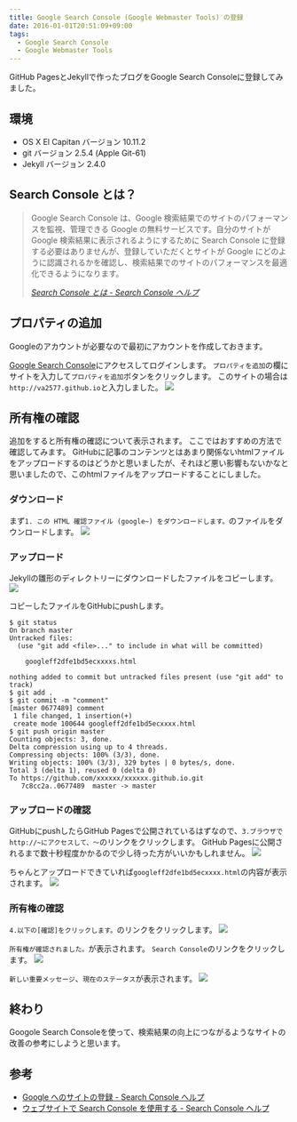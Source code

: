 ```yaml
---
title: Google Search Console (Google Webmaster Tools) の登録
date: 2016-01-01T20:51:09+09:00
tags:
  - Google Search Console
  - Google Webmaster Tools
---
```


GitHub PagesとJekyllで作ったブログをGoogle Search Consoleに登録してみました。

<!--more-->

## 環境

* OS X El Capitan バージョン 10.11.2
* git バージョン 2.5.4 (Apple Git-61)
* Jekyll バージョン 2.4.0

## Search Console とは？

> Google Search Console は、Google 検索結果でのサイトのパフォーマンスを監視、管理できる Google の無料サービスです。自分のサイトが Google 検索結果に表示されるようにするために Search Console に登録する必要はありませんが、登録していただくとサイトが Google にどのように認識されるかを確認し、検索結果でのサイトのパフォーマンスを最適化できるようになります。
>
> <cite>[Search Console とは - Search Console ヘルプ](https://support.google.com/webmasters/answer/4559176?hl=ja)</cite>

## プロパティの追加

Googleのアカウントが必要なので最初にアカウントを作成しておきます。

[Google Search Console](https://www.google.com/webmasters/tools/?hl=ja)にアクセスしてログインします。
`プロパティを追加`の欄にサイトを入力して`プロパティを追加`ボタンをクリックします。
このサイトの場合は`http://va2577.github.io`と入力しました。
![](/img/6-01.png)

## 所有権の確認

追加をすると所有権の確認について表示されます。
ここではおすすめの方法で確認してみます。
GitHubに記事のコンテンツとはあまり関係ないhtmlファイルをアップロードするのはどうかと思いましたが、それほど悪い影響もないかなと思いましたので、このhtmlファイルをアップロードすることにしました。

### ダウンロード

まず`1. この HTML 確認ファイル (google~) をダウンロードします。`のファイルをダウンロードします。
![](/img/6-02.png)

### アップロード

Jekyllの雛形のディレクトリーにダウンロードしたファイルをコピーします。
![](/img/6-03.png)

コピーしたファイルをGitHubにpushします。

```
$ git status
On branch master
Untracked files:
  (use "git add <file>..." to include in what will be committed)

	googleff2dfe1bd5ecxxxxs.html

nothing added to commit but untracked files present (use "git add" to track)
$ git add .
$ git commit -m "comment"
[master 0677489] comment
 1 file changed, 1 insertion(+)
 create mode 100644 googleff2dfe1bd5ecxxxx.html
$ git push origin master
Counting objects: 3, done.
Delta compression using up to 4 threads.
Compressing objects: 100% (3/3), done.
Writing objects: 100% (3/3), 329 bytes | 0 bytes/s, done.
Total 3 (delta 1), reused 0 (delta 0)
To https://github.com/xxxxxx/xxxxxx.github.io.git
   7c8cc2a..0677489  master -> master
```

### アップロードの確認

GitHubにpushしたらGitHub Pagesで公開されているはずなので、`3.ブラウザでhttp://~にアクセスして、〜`のリンクをクリックします。
GitHub Pagesに公開されるまで数十秒程度かかるので少し待った方がいいかもしれません。
![](/img/6-02.png)

ちゃんとアップロードできていれば`googleff2dfe1bd5ecxxxx.html`の内容が表示されます。
![](/img/6-04.png)

### 所有権の確認

`4.以下の[確認]をクリックします。`のリンクをクリックします。
![](/img/6-02.png)

`所有権が確認されました。`が表示されます。
`Search Console`のリンクをクリックします。
![](/img/6-05.png)

`新しい重要メッセージ`、`現在のステータス`が表示されます。
![](/img/6-06.png)

## 終わり

Googole Search Consoleを使って、検索結果の向上につながるようなサイトの改善の参考にしようと思います。

## 参考

* [Google へのサイトの登録 - Search Console ヘルプ](https://support.google.com/webmasters/answer/34397?hl=ja&ref_topic=3309469)
* [ウェブサイトで Search Console を使用する - Search Console ヘルプ](https://support.google.com/webmasters/answer/6258314?hl=ja&ref_topic=3309469)
